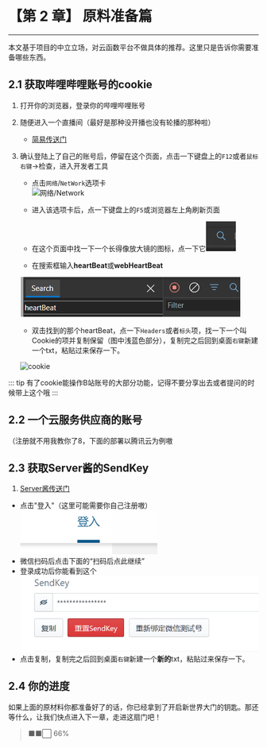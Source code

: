 # 【第 2 章】 原料准备篇

---

本文基于项目的中立立场，对云函数平台不做具体的推荐。这里只是告诉你需要准备哪些东西。

## 2.1 获取哔哩哔哩账号的cookie

1. 打开你的浏览器，登录你的哔哩哔哩账号

2. 随便进入一个直播间（最好是那种没开播也没有轮播的那种啦）  

   - [简易传送门](https://live.bilibili.com/23678066)

3. 确认登陆上了自己的账号后，停留在这个页面，点击一下键盘上的`F12`或者`鼠标右键`->检查，进入开发者工具  

   - 点击`网络`/`NetWork`选项卡  
   ![网络/Network](http://i0.hdslb.com/bfs/album/4717448339d26a412ba23215d3ce674c549adf4f.png)  

   - 进入该选项卡后，点一下键盘上的`F5`或浏览器左上角刷新页面  

   - 在这个页面中找一下一个长得像放大镜的图标，点一下它![search.png](./search.png)  

   - 在搜索框输入**heartBeat**或**webHeartBeat**

    ![heartBeat.png](./heartBeat.png)

   - 双击找到的那个heartBeat，点一下`Headers`或者`标头`项，找一下一个叫Cookie的项并复制保留（图中浅蓝色部分），复制完之后回到桌面`右键`新建一个txt，粘贴过来保存一下。  

    ![cookie](http://i0.hdslb.com/bfs/album/01c052ec17757a34f6a256f03523efa89c3e4d56.jpg)  

::: tip
有了cookie能操作B站账号的大部分功能，记得不要分享出去或者提问的时候带上这个哦
:::

## 2.2 一个云服务供应商的账号

（注册就不用我教你了8，下面的部署以腾讯云为例嗷

## 2.3 获取Server酱的SendKey  

1. [Server酱传送门](https://sct.ftqq.com/)
- 点击"登入"（这里可能需要你自己注册嗷）
![logpush.png](./logpush.png)
- 微信扫码后点击下面的“扫码后点此继续”
- 登录成功后你能看到这个
![SendKey.png](./SendKey.png)
- 点击复制，复制完之后回到桌面`右键`新建一个**新的**txt，粘贴过来保存一下。

## 2.4 你的进度

如果上面的原材料你都准备好了的话，你已经拿到了开启新世界大门的钥匙。那还等什么，让我们快点进入下一章，走进这扇门吧！

> ⬛⬛⬜ 66%